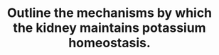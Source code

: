 ---
title: "Outline the mechanisms by which the kidney maintains potassium homeostasis."
entityType: SAQ
exam: PEX
college: ANZCA
year: 2012
sitting: B
question: 10
passRate: 27
EC_expectedDomains:
- "The main points expected to achieve a pass were: • Normal potassium levels • Recognising that all potassium is freely filtered with fixed reabsorption and that secretion is the regulatory process • Describing potassium movement at the proximal tubule, thick ascending loop of Henle, distal convoluted tubule, and cortical collecting duct • Describing the control of potassium secretion by principle cells – potassium level, aldosterone, and tubular flow rate An outline of the reabsorption of potassium by type A intercalated cells"
EC_extraCredit:
- "Additional marks were awarded for explanations of the mechanisms by which potassium movement occurs, percentages of potassium load handled at each area, and the control of aldosterone release exerted by potassium."
- "Details on the apical and basolateral ion transport mechanisms also gained marks."
EC_errorsCommon:
- "Marks were not awarded for descriptions of potassium’s non-renal role, effects of drugs on potassium balance, renin-angiotensin system information, or the effects of renal failure."
---